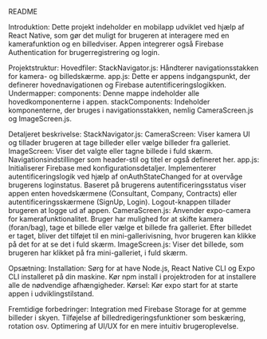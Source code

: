 README

Introduktion:
Dette projekt indeholder en mobilapp udviklet ved hjælp af React Native, som gør det muligt for brugeren at interagere med en kamerafunktion og en billedviser. Appen integrerer også Firebase Authentication for brugerregistrering og login.

Projektstruktur:
Hovedfiler:
StackNavigator.js: Håndterer navigationsstakken for kamera- og billedskærme.
app.js: Dette er appens indgangspunkt, der definerer hovednavigationen og Firebase autentificeringslogikken.
Undermapper:
components: Denne mappe indeholder alle hovedkomponenterne i appen.
stackComponents: Indeholder komponenterne, der bruges i navigationsstakken, nemlig CameraScreen.js og ImageScreen.js.

Detaljeret beskrivelse:
StackNavigator.js:
CameraScreen: Viser kamera UI og tillader brugeren at tage billeder eller vælge billeder fra galleriet.
ImageScreen: Viser det valgte eller tagne billede i fuld skærm.
Navigationsindstillinger som header-stil og titel er også defineret her.
app.js:
Initialiserer Firebase med konfigurationsdetaljer.
Implementerer autentificeringslogik ved hjælp af onAuthStateChanged for at overvåge brugerens loginstatus.
Baseret på brugerens autentificeringsstatus viser appen enten hovedskærmene (Consultant, Company, Contracts) eller autentificeringsskærmene (SignUp, Login).
Logout-knappen tillader brugeren at logge ud af appen.
CameraScreen.js:
Anvender expo-camera for kamerafunktionalitet.
Bruger har mulighed for at skifte kamera (foran/bag), tage et billede eller vælge et billede fra galleriet.
Efter billedet er taget, bliver det tilføjet til en mini-gallerivisning, hvor brugeren kan klikke på det for at se det i fuld skærm.
ImageScreen.js:
Viser det billede, som brugeren har klikket på fra mini-galleriet, i fuld skærm.

Opsætning:
Installation:
Sørg for at have Node.js, React Native CLI og Expo CLI installeret på din maskine.
Kør npm install i projektroden for at installere alle de nødvendige afhængigheder.
Kørsel:
Kør expo start for at starte appen i udviklingstilstand.

Fremtidige forbedringer:
Integration med Firebase Storage for at gemme billeder i skyen.
Tilføjelse af billedredigeringsfunktioner som beskæring, rotation osv.
Optimering af UI/UX for en mere intuitiv brugeroplevelse.